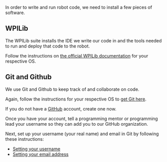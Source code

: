 In order to write and run robot code, we need to install a few pieces of software.

## WPILib

The WPILib suite installs the IDE we write our code in and the tools needed to run and deploy that code to the robot.

Follow the instructions on [the official WPILib documentation](https://docs.wpilib.org/en/stable/docs/getting-started/getting-started-frc-control-system/wpilib-setup.html) for your respective OS.

## Git and Github

We use Git and Github to keep track of and collaborate on code.

Again, follow the instructions for your respective OS to [get Git here](https://git-scm.com/book/en/v2/Getting-Started-Installing-Git).

If you do not have a [GitHub](https://github.com) account, create one now.

Once you have your account, tell a programming mentor or programming lead your username so they can add you to our GitHub organization.

Next, set up your username (your real name) and email in Git by following these instructions: 

- [Setting your username](https://help.github.com/en/articles/setting-your-username-in-git)
- [Setting your email address](https://help.github.com/en/github/setting-up-and-managing-your-github-user-account/setting-your-commit-email-address)

